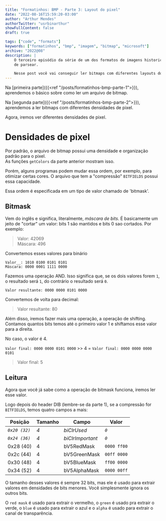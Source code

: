 ```yaml
---
title: "Formatinhos: BMP - Parte 3: Layout do pixel"
date: "2022-08-16T15:59:20-03:00"
author: "Arthur Mendes"
authorTwitter: "usrbinarthur"
showFullContent: false
draft: true

tags: ["code", "formats"]
keywords: ["formatinhos", "bmp", "imagem", "bitmap", "microsoft"]
archive: "2022@08"
description: |
    O terceiro episódio da série de um dos formatos de imagens historicamente mais fáceis
    de parsear.

    Nesse post você vai conseguir ler bitmaps com diferentes layouts do pixel.
---
```


Na [primeira parte]({{<ref "/posts/formatinhos-bmp-parte-1">}}), aprendemos o básico sobre como
ler um arquivo de bitmap.

Na [segunda parte]({{<ref "/posts/formatinhos-bmp-parte-2">}}), aprendemos a ler bitmaps com 
diferentes densidades de pixel.

Agora, iremos ver diferentes densidades de pixel.

# Densidades de pixel

Por padrão, o arquivo de bitmap possui uma densidade e organização padrão para o pixel.\
As funções `getColors` da parte anterior mostram isso.

Porém, alguns programas podem mudar essa ordem, por exemplo, para otimizar certas cores. O arquivo
que tem a "compressão" `BITFIELDS` possui essa capacidade.

Essa ordem é especificada em um tipo de valor chamado de 'bitmask'.

## Bitmask

Vem do inglês e significa, literalmente, _máscara de bits_. É basicamente um jeito de "cortar" um
valor: bits 1 são mantidos e bits 0 sao cortados. Por exemplo:

> Valor: 42069\
> Máscara: 496

Convertemos esses valores para binário


`Valor__: 1010 0100 0101 0101`\
`Máscara: 0000 0001 1111 0000`

Fazemos uma operação AND. Isso significa que, se os dois valores forem `1`, o resultado será `1`,
do contrário o resultado será `0`.

`Valor resultante: 0000 0000 0101 0000`

Convertemos de volta para decimal:

> Valor resultante: 80

Além disso, iremos fazer mais uma operação, a operação de shifting. Contamos quantos bits temos
até o primeiro valor 1 e shiftamos esse valor para a direita.

No caso, o valor é 4.

`Valor final: 0000 0000 0101 0000` >> 4 = `Valor final: 0000 0000 0000 0101`

> Valor final: 5

## Leitura

Agora que você já sabe como a operação de bitmask funciona, iremos ler esse valor.

Logo depois do header DIB (lembre-se da parte 1), se a compressão for `BITFIELDS`, temos quatro 
campos a mais:

|    Posição    | Tamanho |    Campo          | Valor          |
|---------------|---------|-------------------|----------------|
| _`0x20 (32)`_ |  _4_    | _biClrUsed_       | _`0`_          |
| _`0x24 (36)`_ |  _4_    | _biClrImportant_  | _`0`_          |
| 0x28 (40)     |  4      | bV5RedMask        | `0000 ff00`    |
| 0x2c (44)     |  4      | bV5GreenMask      | `00ff 0000`    |
| 0x30 (48)     |  4      | bV5BlueMask       | `ff00 0000`    |
| 0x34 (52)     |  4      | bV5AlphaMask      | `0000 00ff`    |

O tamanho desses valores é sempre 32 bits, mas ele é usado para extrair valores em densidades
de bits menores. Você simplesmente ignora os outros bits.

O `red mask` é usado para extrair o vermelho, o `green` é usado pra extrair o verde, o `blue` é
usado para extrair o azul e o `alpha` é usado para extrair o canal de transparência.